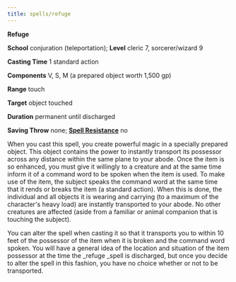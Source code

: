 ```yaml
---
title: spells/refuge
---
```

 **Refuge**

**School** conjuration (teleportation); **Level** cleric 7, sorcerer/wizard 9

**Casting Time** 1 standard action

**Components** V, S, M (a prepared object worth 1,500 gp)

**Range** touch

**Target** object touched

**Duration** permanent until discharged

**Saving Throw** none; **[Spell Resistance](../glossary.md#_spell-resistance)** no

When you cast this spell, you create powerful magic in a specially prepared object. This object contains the power to instantly transport its possessor across any distance within the same plane to your abode. Once the item is so enhanced, you must give it willingly to a creature and at the same time inform it of a command word to be spoken when the item is used. To make use of the item, the subject speaks the command word at the same time that it rends or breaks the item (a standard action). When this is done, the individual and all objects it is wearing and carrying (to a maximum of the character's heavy load) are instantly transported to your abode. No other creatures are affected (aside from a familiar or animal companion that is touching the subject).

You can alter the spell when casting it so that it transports you to within 10 feet of the possessor of the item when it is broken and the command word spoken. You will have a general idea of the location and situation of the item possessor at the time the _refuge _spell is discharged, but once you decide to alter the spell in this fashion, you have no choice whether or not to be transported.

